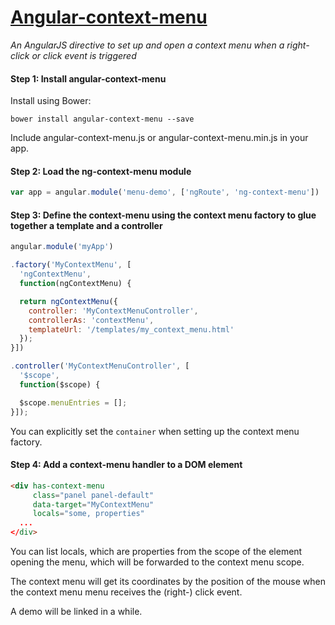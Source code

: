 # [Angular-context-menu](https://github.com/tilt/angular-context-menu)
*An AngularJS directive to set up and open a context menu when a right-click or click event is triggered*

#### Step 1: Install angular-context-menu

Install using Bower:

```
bower install angular-context-menu --save
```

Include angular-context-menu.js or angular-context-menu.min.js in your app.

#### Step 2: Load the ng-context-menu module

```javascript
var app = angular.module('menu-demo', ['ngRoute', 'ng-context-menu'])
```


#### Step 3: Define the context-menu using the context menu factory to glue together a template and a controller

```javascript
angular.module('myApp')

.factory('MyContextMenu', [
  'ngContextMenu',
  function(ngContextMenu) {

  return ngContextMenu({
    controller: 'MyContextMenuController',
    controllerAs: 'contextMenu',
    templateUrl: '/templates/my_context_menu.html'
  });
}])

.controller('MyContextMenuController', [
  '$scope',
  function($scope) {

  $scope.menuEntries = [];
}]);

```

You can explicitly set the ``container`` when setting up the context menu factory.


#### Step 4: Add a context-menu handler to a DOM element

```html
<div has-context-menu
     class="panel panel-default"
     data-target="MyContextMenu"
     locals="some, properties"
  ...
</div>
```

You can list locals, which are properties from the scope of the element opening the menu, which will be forwarded to the context menu scope.

The context menu will get its coordinates by the position of the mouse when the context menu menu receives the (right-) click event.

A demo will be linked in a while.
